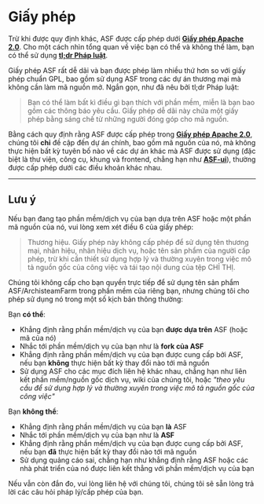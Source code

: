 # Giấy phép

Trừ khi được quy định khác, ASF được cấp phép dưới **[Giấy phép Apache 2.0](https://raw.githubusercontent.com/JustArchiNET/ArchiSteamFarm/main/LICENSE-2.0.txt)**. Cho một cách nhìn tổng quan về việc bạn có thể và không thể làm, bạn có thể sử dụng **[tl;dr Pháp luật](https://tldrlegal.com/license/apache-license-2.0-(apache-2.0))**.

Giấy phép ASF rất dễ dãi và bạn được phép làm nhiều thứ hơn so với giấy phép chuẩn GPL, bao gồm sử dụng ASF trong các dự án thương mại mà không cần làm mã nguồn mở. Ngắn gọn, như đã nêu bởi tl;dr Pháp luật:

> Bạn có thể làm bất kì điều gì bạn thích với phần mềm, miễn là bạn bao gồm các thông báo yêu cầu. Giấy phép dễ dãi này chứa một giấy phép bằng sáng chế từ những người đóng góp cho mã nguồn.

Bằng cách quy định rằng ASF được cấp phép trong **[Giấy phép Apache 2.0](https://raw.githubusercontent.com/JustArchiNET/ArchiSteamFarm/main/LICENSE-2.0.txt)**, chúng tôi **chỉ** đề cập đến dự án chính, bao gồm mã nguồn của nó, mà không thực hiện bất kỳ tuyên bố nào về các dự án khác mà ASF được sử dụng (đặc biệt là thư viện, công cụ, khung và frontend, chẳng hạn như **[ASF-ui](https://github.com/JustArchiNET/ASF-ui)**), thường được cấp phép dưới các điều khoản khác nhau.

-----

## Lưu ý

Nếu bạn đang tạo phần mềm/dịch vụ của bạn dựa trên ASF hoặc một phần mã nguồn của nó, vui lòng xem xét điều 6 của giấy phép:

> Thương hiệu. Giấy phép này không cấp phép để sử dụng tên thương mại, nhãn hiệu, nhãn hiệu dịch vụ, hoặc tên sản phẩm của người cấp phép, trừ khi cần thiết sử dụng hợp lý và thường xuyên trong việc mô tả nguồn gốc của công việc và tái tạo nội dung của tệp CHỈ THỊ.

Chúng tôi không cấp cho bạn quyền trực tiếp để sử dụng tên sản phẩm ASF/ArchisteamFarm trong phần mềm của riêng bạn, nhưng chúng tôi cho phép sử dụng nó trong một số kịch bản thông thường:

Bạn **có thể**:
- Khẳng định rằng phần mềm/dịch vụ của bạn **được dựa trên** ASF (hoặc mã của nó)
- Nhắc tới phần mềm/dịch vụ của bạn như là **fork của ASF**
- Khẳng định rằng phần mềm/dịch vụ của bạn được cung cấp bởi ASF, nếu bạn **không** thực hiện bất kỳ thay đổi nào tới mã nguồn
- Sử dụng ASF cho các mục đích liên hệ khác nhau, chẳng hạn như liên kết phần mềm/nguồn gốc dịch vụ, wiki của chúng tôi, hoặc *"theo yêu cầu để sử dụng hợp lý và thường xuyên trong việc mô tả nguồn gốc của công việc"*

Bạn **không thể**:
- Khẳng định rằng phần mềm/dịch vụ của bạn **là** ASF
- Nhắc tới phần mềm/dịch vụ của bạn như là **ASF**
- Khẳng định rằng phần mềm/dịch vụ của bạn được cung cấp bởi ASF, nếu bạn **đã** thực hiện bất kỳ thay đổi nào tới mã nguồn
- Sử dụng quảng cáo sai, chẳng hạn như khẳng định rằng ASF hoặc các nhà phát triển của nó được liên kết thẳng với phần mềm/dịch vụ của bạn

Nếu vẫn còn đắn đo, vui lòng liên hệ với chúng tôi, chúng tôi sẽ sẵn lòng trả lời các câu hỏi pháp lý/cấp phép của bạn.